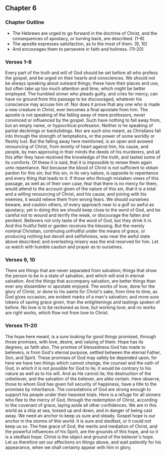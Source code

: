 ## Chapter 6

### Chapter Outline

- The Hebrews are urged to go forward in the doctrine of Christ, and the consequences of apostacy, or turning back, are described. (1–8)
- The apostle expresses satisfaction, as to the most of them. (9, 10)
- And encourages them to persevere in faith and holiness. (11–20)

### Verses 1–8

Every part of the truth and will of God should be set before all who profess the gospel, and be urged on their hearts and consciences. We should not be always speaking about outward things; these have their places and use, but often take up too much attention and time, which might be better employed. The humbled sinner who pleads guilty, and cries for mercy, can have no ground from this passage to be discouraged, whatever his conscience may accuse him of. Nor does it prove that any one who is made a new creature in Christ, ever becomes a final apostate from him. The apostle is not speaking of the falling away of mere professors, never convinced or influenced by the gospel. Such have nothing to fall away from, but an empty name, or hypocritical profession. Neither is he speaking of partial declinings or backslidings. Nor are such sins meant, as Christians fall into through the strength of temptations, or the power of some worldly or fleshly lust. But the falling away here mentioned, is an open and avowed renouncing of Christ, from enmity of heart against him, his cause, and people, by men approving in their minds the deeds of his murderers, and all this after they have received the knowledge of the truth, and tasted some of its comforts. Of these it is said, that it is impossible to renew them again unto repentance. Not because the blood of Christ is not sufficient to obtain pardon for this sin; but this sin, in its very nature, is opposite to repentance and every thing that leads to it. If those who through mistaken views of this passage, as well as of their own case, fear that there is no mercy for them, would attend to the account given of the nature of this sin, that it is a total and a willing renouncing of Christ, and his cause, and joining with his enemies, it would relieve them from wrong fears. We should ourselves beware, and caution others, of every approach near to a gulf so awful as apostacy; yet in doing this we should keep close to the word of God, and be careful not to wound and terrify the weak, or discourage the fallen and penitent. Believers not only taste of the word of God, but they drink it in. And this fruitful field or garden receives the blessing. But the merely nominal Christian, continuing unfruitful under the means of grace, or producing nothing but deceit and selfishness, was near the awful state above described; and everlasting misery was the end reserved for him. Let us watch with humble caution and prayer as to ourselves.

### Verses 9, 10

There are things that are never separated from salvation; things that show the person to be in a state of salvation, and which will end in eternal salvation. And the things that accompany salvation, are better things than ever any dissembler or apostate enjoyed. The works of love, done for the glory of Christ, or done to his saints for Christ's sake, from time to time, as God gives occasion, are evident marks of a man's salvation; and more sure tokens of saving grace given, than the enlightenings and tastings spoken of before. No love is to be reckoned as love, but working love; and no works are right works, which flow not from love to Christ.

### Verses 11–20

The hope here meant, is a sure looking for good things promised, through those promises, with love, desire, and valuing of them. Hope has its degrees, as faith also. The promise of blessedness God has made to believers, is from God's eternal purpose, settled between the eternal Father, Son, and Spirit. These promises of God may safely be depended upon; for here we have two things which cannot change, the counsel and the oath of God, in which it is not possible for God to lie; it would be contrary to his nature as well as to his will. And as He cannot lie; the destruction of the unbeliever, and the salvation of the believer, are alike certain. Here observe, those to whom God has given full security of happiness, have a title to the promises by inheritance. The consolations of God are strong enough to support his people under their heaviest trials. Here is a refuge for all sinners who flee to the mercy of God, through the redemption of Christ, according to the covenant of grace, laying aside all other confidences. We are in this world as a ship at sea, tossed up and down, and in danger of being cast away. We need an anchor to keep us sure and steady. Gospel hope is our anchor in the storms of this world. It is sure and stedfast, or it could not keep us so. The free grace of God, the merits and mediation of Christ, and the powerful influences of his Spirit, are the grounds of this hope, and so it is a stedfast hope. Christ is the object and ground of the believer's hope. Let us therefore set our affections on things above, and wait patiently for his appearance, when we shall certainly appear with him in glory.

